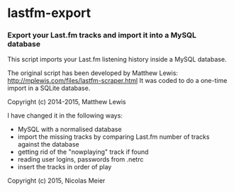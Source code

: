 # lastfm-export
### Export your Last.fm tracks and import it into a MySQL database

This script imports your Last.fm listening history inside a MySQL database.

The original script has been developed by Matthew Lewis:
http://mplewis.com/files/lastfm-scraper.html
It was coded to do a one-time import in a SQLite database.

Copyright (c) 2014-2015, Matthew Lewis

I have changed it in the following ways:                          
- MySQL with a normalised database                                
- import the missing tracks by comparing Last.fm number of tracks against the database
- getting rid of the "nowplaying" track if found
- reading user logins, passwords from .netrc
- insert the tracks in order of play

Copyright (c) 2015, Nicolas Meier
